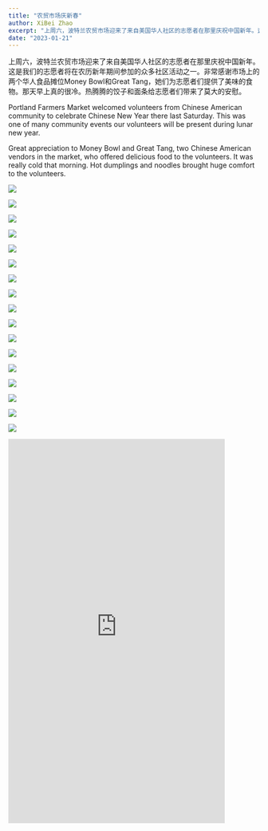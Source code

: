 ```yaml
---
title: "农贸市场庆新春"
author: XiBei Zhao
excerpt: "上周六，波特兰农贸市场迎来了来自美国华人社区的志愿者在那里庆祝中国新年。这是我们的志愿者将在农历新年期间参加的众多社区活动之一。非常感谢市场上的两个华人食品摊位Money Bowl和Great Tang，她们为志愿者们提供了美味的食物。那天早上真的很冷。热腾腾的饺子和面条给志愿者们带来了莫大的安慰。"
date: "2023-01-21"
---
```


上周六，波特兰农贸市场迎来了来自美国华人社区的志愿者在那里庆祝中国新年。这是我们的志愿者将在农历新年期间参加的众多社区活动之一。非常感谢市场上的两个华人食品摊位Money Bowl和Great Tang，她们为志愿者们提供了美味的食物。那天早上真的很冷。热腾腾的饺子和面条给志愿者们带来了莫大的安慰。

Portland Farmers Market welcomed volunteers from Chinese American community to celebrate Chinese New Year there last Saturday. This was one of many community events our volunteers will be present during lunar new year.

Great appreciation to Money Bowl and Great Tang, two Chinese American vendors in the market, who offered delicious food to the volunteers. It was really cold that morning. Hot dumplings and noodles brought huge comfort to the volunteers.

![](https://res.cloudinary.com/dhngj18do/image/upload/f_auto,q_auto/v1/images/326711202_839501383810165_4903639639870556855_n)

![](https://res.cloudinary.com/dhngj18do/image/upload/f_auto,q_auto/v1/images/326387583_1092058778857047_8245403294991861876_n)

![](https://res.cloudinary.com/dhngj18do/image/upload/f_auto,q_auto/v1/images/326984514_743471656874914_817509881774202439_n)

![](https://res.cloudinary.com/dhngj18do/image/upload/f_auto,q_auto/v1/images/326963563_1213313892635572_8847427382166746388_n)

![](https://res.cloudinary.com/dhngj18do/image/upload/f_auto,q_auto/v1/images/326932823_497360559146852_115630834479121290_n)

![](https://res.cloudinary.com/dhngj18do/image/upload/f_auto,q_auto/v1/images/326466870_1743729892688478_759365096203636255_n)

![](https://res.cloudinary.com/dhngj18do/image/upload/f_auto,q_auto/v1/images/326982493_1217543872502935_175704044651660893_n)

![](https://res.cloudinary.com/dhngj18do/image/upload/f_auto,q_auto/v1/images/326793270_3318502668463192_1912048503042832477_n)

![](https://res.cloudinary.com/dhngj18do/image/upload/f_auto,q_auto/v1/images/326701001_1354514768656928_5843381313204198330_n)

![](https://res.cloudinary.com/dhngj18do/image/upload/f_auto,q_auto/v1/images/326557143_1356675011735651_170671472125132385_n)

![](https://res.cloudinary.com/dhngj18do/image/upload/f_auto,q_auto/v1/images/326738866_930942788316497_5454605515106036750_n)

![](https://res.cloudinary.com/dhngj18do/image/upload/f_auto,q_auto/v1/images/326424468_3307391902886277_4507036670305090334_n)

![](https://res.cloudinary.com/dhngj18do/image/upload/f_auto,q_auto/v1/images/326770013_883551736121126_5606245395938530339_n)

![](https://res.cloudinary.com/dhngj18do/image/upload/f_auto,q_auto/v1/images/326967160_617580783512559_2387121653755818287_n)

![](https://res.cloudinary.com/dhngj18do/image/upload/f_auto,q_auto/v1/images/326988700_5956545394434320_4235692137530552868_n)

![](https://res.cloudinary.com/dhngj18do/image/upload/f_auto,q_auto/v1/images/326528925_668703951668960_936127475286547206_n)

![](https://res.cloudinary.com/dhngj18do/image/upload/f_auto,q_auto/v1/images/divider)

<iframe width="434" height="771" src="https://www.youtube.com/embed/-IcAQru4s40" title="Dragon dance in PSU Farmers Market" frameborder="0" allow="accelerometer; autoplay; clipboard-write; encrypted-media; gyroscope; picture-in-picture; web-share" allowfullscreen></iframe>
